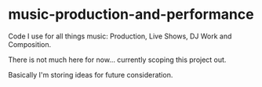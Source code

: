 # music-production-and-performance
Code I use for all things music:  Production, Live Shows, DJ Work and Composition.

There is not much here for now... currently scoping this project out.

Basically I'm storing ideas for future consideration.
